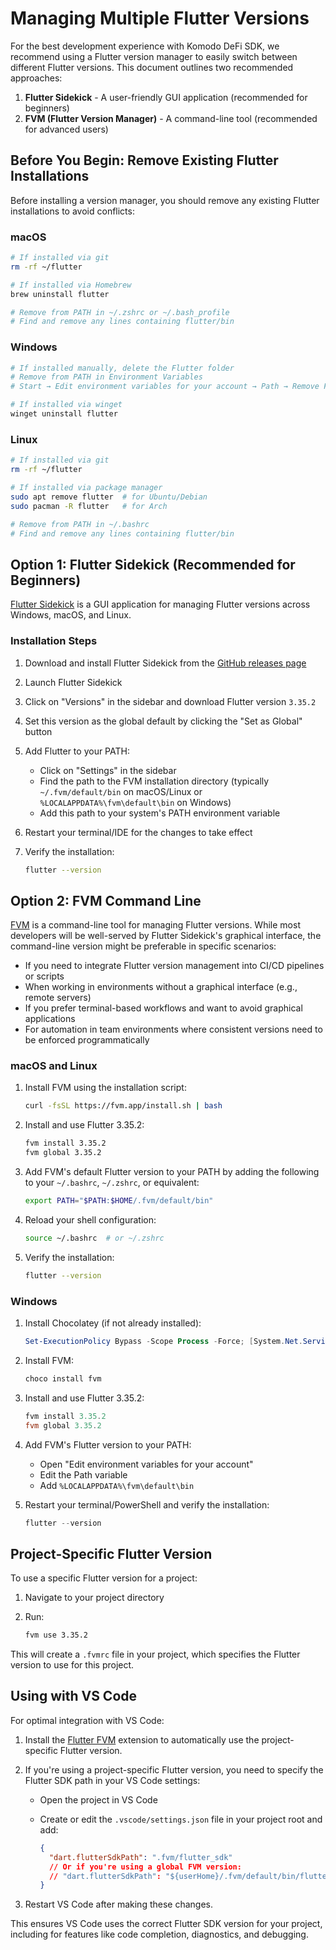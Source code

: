 # Managing Multiple Flutter Versions

For the best development experience with Komodo DeFi SDK, we recommend using a Flutter version manager to easily switch between different Flutter versions. This document outlines two recommended approaches:

1. **Flutter Sidekick** - A user-friendly GUI application (recommended for beginners)
2. **FVM (Flutter Version Manager)** - A command-line tool (recommended for advanced users)

## Before You Begin: Remove Existing Flutter Installations

Before installing a version manager, you should remove any existing Flutter installations to avoid conflicts:

### macOS

```bash
# If installed via git
rm -rf ~/flutter

# If installed via Homebrew
brew uninstall flutter

# Remove from PATH in ~/.zshrc or ~/.bash_profile
# Find and remove any lines containing flutter/bin
```

### Windows

```powershell
# If installed manually, delete the Flutter folder
# Remove from PATH in Environment Variables
# Start → Edit environment variables for your account → Path → Remove Flutter entry

# If installed via winget
winget uninstall flutter
```

### Linux

```bash
# If installed via git
rm -rf ~/flutter

# If installed via package manager
sudo apt remove flutter  # for Ubuntu/Debian
sudo pacman -R flutter   # for Arch

# Remove from PATH in ~/.bashrc
# Find and remove any lines containing flutter/bin
```

## Option 1: Flutter Sidekick (Recommended for Beginners)

[Flutter Sidekick](https://github.com/leoafarias/sidekick) is a GUI application for managing Flutter versions across Windows, macOS, and Linux.

### Installation Steps

1. Download and install Flutter Sidekick from the [GitHub releases page](https://github.com/leoafarias/sidekick/releases)

2. Launch Flutter Sidekick

3. Click on "Versions" in the sidebar and download Flutter version `3.35.2`

4. Set this version as the global default by clicking the "Set as Global" button

5. Add Flutter to your PATH:

   - Click on "Settings" in the sidebar
   - Find the path to the FVM installation directory (typically `~/.fvm/default/bin` on macOS/Linux or `%LOCALAPPDATA%\fvm\default\bin` on Windows)
   - Add this path to your system's PATH environment variable

6. Restart your terminal/IDE for the changes to take effect

7. Verify the installation:

   ```bash
   flutter --version
   ```

## Option 2: FVM Command Line

[FVM](https://fvm.app) is a command-line tool for managing Flutter versions. While most developers will be well-served by Flutter Sidekick's graphical interface, the command-line version might be preferable in specific scenarios:

- If you need to integrate Flutter version management into CI/CD pipelines or scripts
- When working in environments without a graphical interface (e.g., remote servers)
- If you prefer terminal-based workflows and want to avoid graphical applications
- For automation in team environments where consistent versions need to be enforced programmatically

### macOS and Linux

1. Install FVM using the installation script:

   ```bash
   curl -fsSL https://fvm.app/install.sh | bash
   ```

2. Install and use Flutter 3.35.2:

   ```bash
   fvm install 3.35.2
   fvm global 3.35.2
   ```

3. Add FVM's default Flutter version to your PATH by adding the following to your `~/.bashrc`, `~/.zshrc`, or equivalent:

   ```bash
   export PATH="$PATH:$HOME/.fvm/default/bin"
   ```

4. Reload your shell configuration:

   ```bash
   source ~/.bashrc  # or ~/.zshrc
   ```

5. Verify the installation:

   ```bash
   flutter --version
   ```

### Windows

1. Install Chocolatey (if not already installed):

   ```powershell
   Set-ExecutionPolicy Bypass -Scope Process -Force; [System.Net.ServicePointManager]::SecurityProtocol = [System.Net.ServicePointManager]::SecurityProtocol -bor 3072; iex ((New-Object System.Net.WebClient).DownloadString('https://community.chocolatey.org/install.ps1'))
   ```

2. Install FVM:

   ```powershell
   choco install fvm
   ```

3. Install and use Flutter 3.35.2:

   ```powershell
   fvm install 3.35.2
   fvm global 3.35.2
   ```

4. Add FVM's Flutter version to your PATH:

   - Open "Edit environment variables for your account"
   - Edit the Path variable
   - Add `%LOCALAPPDATA%\fvm\default\bin`

5. Restart your terminal/PowerShell and verify the installation:

   ```powershell
   flutter --version
   ```

## Project-Specific Flutter Version

To use a specific Flutter version for a project:

1. Navigate to your project directory
2. Run:

   ```bash
   fvm use 3.35.2
   ```

This will create a `.fvmrc` file in your project, which specifies the Flutter version to use for this project.

## Using with VS Code

For optimal integration with VS Code:

1. Install the [Flutter FVM](https://marketplace.visualstudio.com/items?itemName=leoafarias.fvm) extension to automatically use the project-specific Flutter version.

2. If you're using a project-specific Flutter version, you need to specify the Flutter SDK path in your VS Code settings:

   - Open the project in VS Code
   - Create or edit the `.vscode/settings.json` file in your project root and add:

     ```json
     {
       "dart.flutterSdkPath": ".fvm/flutter_sdk"
       // Or if you're using a global FVM version:
       // "dart.flutterSdkPath": "${userHome}/.fvm/default/bin/flutter"
     }
     ```

3. Restart VS Code after making these changes.

This ensures VS Code uses the correct Flutter SDK version for your project, including for features like code completion, diagnostics, and debugging.
